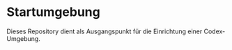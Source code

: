 # Startumgebung

Dieses Repository dient als Ausgangspunkt für die Einrichtung einer Codex-Umgebung.
